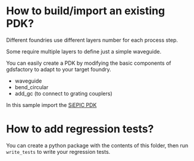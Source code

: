 # How to build/import an existing PDK?

Different foundries use different layers number for each process step.

Some require multiple layers to define just a simple waveguide.

You can easily create a PDK by modifying the basic components of gdsfactory to adapt to your target foundry.

- waveguide
- bend_circular
- add_gc (to connect to grating couplers)

In this sample import the [SiEPIC PDK](https://github.com/lukasc-ubc/SiEPIC_EBeam_PDK)



# How to add regression tests?

You can create a python package with the contents of this folder, then run `write_tests` to write your regression tests.
